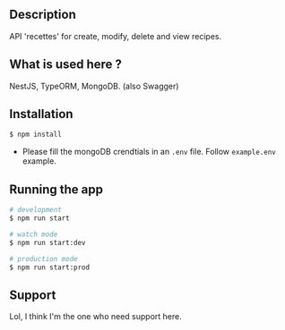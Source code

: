 ## Description

API 'recettes' for create, modify, delete and view recipes.

## What is used here ?

NestJS, TypeORM, MongoDB. (also Swagger)

## Installation

```bash
$ npm install
```

- Please fill the mongoDB crendtials in an `.env` file. Follow `example.env` example.

## Running the app

```bash
# development
$ npm run start

# watch mode
$ npm run start:dev

# production mode
$ npm run start:prod
```

## Support

Lol, I think I'm the one who need support here.
